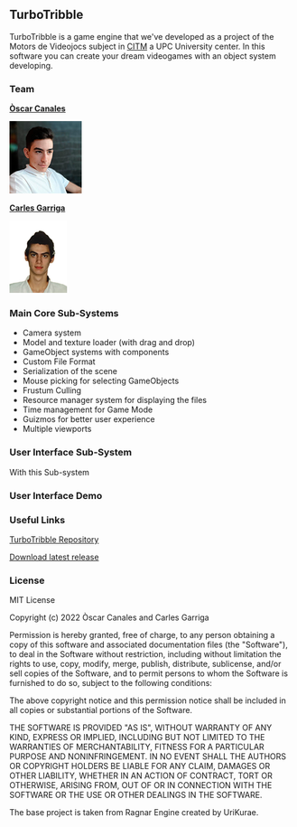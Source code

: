 ## TurboTribble

TurboTribble is a game engine that we've developed as a project of the Motors de Videojocs subject in [CITM](https://www.citm.upc.edu/) a UPC University center. In this software you can create your dream videogames with an object system developing.

### Team

[**Òscar Canales**](https://github.com/Osvak)

![](https://github.com/Osvak/TurboTribble/blob/gh-pages/docs/OscarPFP.png)

[**Carles Garriga**](https://github.com/FireAlfa)

![](https://github.com/Osvak/TurboTribble/blob/gh-pages/docs/CarlesPFP.png)

### Main Core Sub-Systems

- Camera system
- Model and texture loader (with drag and drop)
- GameObject systems with components
- Custom File Format
- Serialization of the scene
- Mouse picking for selecting GameObjects
- Frustum Culling
- Resource manager system for displaying the files
- Time management for Game Mode
- Guizmos for better user experience
- Multiple viewports

### User Interface Sub-System

With this Sub-system 

### User Interface Demo 


### Useful Links

[TurboTribble Repository](https://github.com/Osvak/TurboTribble)

[Download latest release](https://github.com/Osvak/TurboTribble/releases)

### License

MIT License

Copyright (c) 2022 Òscar Canales and Carles Garriga

Permission is hereby granted, free of charge, to any person obtaining a copy
of this software and associated documentation files (the "Software"), to deal
in the Software without restriction, including without limitation the rights
to use, copy, modify, merge, publish, distribute, sublicense, and/or sell
copies of the Software, and to permit persons to whom the Software is
furnished to do so, subject to the following conditions:

The above copyright notice and this permission notice shall be included in all
copies or substantial portions of the Software.

THE SOFTWARE IS PROVIDED "AS IS", WITHOUT WARRANTY OF ANY KIND, EXPRESS OR
IMPLIED, INCLUDING BUT NOT LIMITED TO THE WARRANTIES OF MERCHANTABILITY,
FITNESS FOR A PARTICULAR PURPOSE AND NONINFRINGEMENT. IN NO EVENT SHALL THE
AUTHORS OR COPYRIGHT HOLDERS BE LIABLE FOR ANY CLAIM, DAMAGES OR OTHER
LIABILITY, WHETHER IN AN ACTION OF CONTRACT, TORT OR OTHERWISE, ARISING FROM,
OUT OF OR IN CONNECTION WITH THE SOFTWARE OR THE USE OR OTHER DEALINGS IN THE
SOFTWARE.

The base project is taken from Ragnar Engine created by UriKurae.


